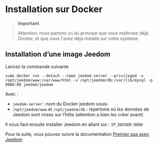 # Installation sur Docker

> **Important**
>
> Attention, nous partons ici du principe que vous maîtrisez déjà Docker, et que vous l'avez déja installé sur votre système.



## Installation d’une image Jeedom

Lancez la commande suivante

``sudo docker run --detach --name jeedom-server --privileged -v /opt/jeedom/www:/var/www/html -v /opt/jeedom/db:/var/lib/mysql -p 9080:80 jeedom/jeedom``

Avec :

- ``jeedom-server`` : nom du Docker jeedom voulu
- ``/opt/jeedom/www`` et ``/opt/jeedom/db`` : répertoire où les données de Jeedom sont mises sur l’hôte (attention a bien les créer avant)


Il vous faut ensuite installer Jeedom en allant sur : ``IP_DOCKER:9080``

Pour la suite, vous pouvez suivre la documentation [Premier pas avec Jeedom](https://doc.jeedom.com/fr_FR/premiers-pas/index)
